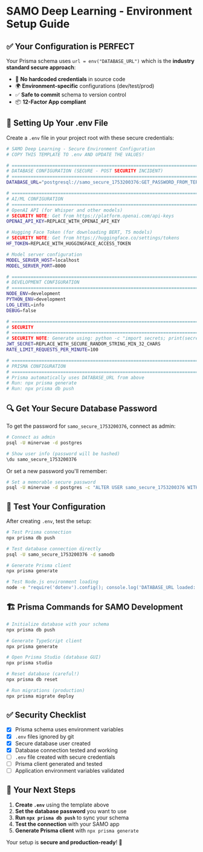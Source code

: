 # SAMO Deep Learning - Environment Setup Guide

## ✅ Your Configuration is PERFECT

Your Prisma schema uses `url = env("DATABASE_URL")` which is the **industry standard secure approach**:

- 🔐 **No hardcoded credentials** in source code
- 🌍 **Environment-specific** configurations (dev/test/prod)
- ✅ **Safe to commit** schema to version control
- 📦 **12-Factor App compliant**

## 🔧 Setting Up Your .env File

Create a `.env` file in your project root with these secure credentials:

```bash
# SAMO Deep Learning - Secure Environment Configuration
# COPY THIS TEMPLATE TO .env AND UPDATE THE VALUES!

# ============================================================================
# DATABASE CONFIGURATION (SECURE - POST SECURITY INCIDENT)
# ============================================================================
DATABASE_URL="postgresql://samo_secure_1753200376:GET_PASSWORD_FROM_TERMINAL@localhost:5432/samodb?schema=public"

# ============================================================================
# AI/ML CONFIGURATION
# ============================================================================
# OpenAI API (for Whisper and other models)
# SECURITY NOTE: Get from https://platform.openai.com/api-keys
OPENAI_API_KEY=REPLACE_WITH_OPENAI_API_KEY

# Hugging Face Token (for downloading BERT, T5 models)
# SECURITY NOTE: Get from https://huggingface.co/settings/tokens
HF_TOKEN=REPLACE_WITH_HUGGINGFACE_ACCESS_TOKEN

# Model server configuration
MODEL_SERVER_HOST=localhost
MODEL_SERVER_PORT=8000

# ============================================================================
# DEVELOPMENT CONFIGURATION
# ============================================================================
NODE_ENV=development
PYTHON_ENV=development
LOG_LEVEL=info
DEBUG=false

# ============================================================================
# SECURITY
# ============================================================================
# SECURITY NOTE: Generate using: python -c "import secrets; print(secrets.token_urlsafe(32))"
JWT_SECRET=REPLACE_WITH_SECURE_RANDOM_STRING_MIN_32_CHARS
RATE_LIMIT_REQUESTS_PER_MINUTE=100

# ============================================================================
# PRISMA CONFIGURATION
# ============================================================================
# Prisma automatically uses DATABASE_URL from above
# Run: npx prisma generate
# Run: npx prisma db push
```

## 🔍 Get Your Secure Database Password

To get the password for `samo_secure_1753200376`, connect as admin:

```bash
# Connect as admin
psql -U minervae -d postgres

# Show user info (password will be hashed)
\du samo_secure_1753200376
```

Or set a new password you'll remember:

```bash
# Set a memorable secure password
psql -U minervae -d postgres -c "ALTER USER samo_secure_1753200376 WITH PASSWORD 'YourNewSecurePassword123!';"
```

## 🧪 Test Your Configuration

After creating `.env`, test the setup:

```bash
# Test Prisma connection
npx prisma db push

# Test database connection directly
psql -U samo_secure_1753200376 -d samodb

# Generate Prisma client
npx prisma generate

# Test Node.js environment loading
node -e "require('dotenv').config(); console.log('DATABASE_URL loaded:', !!process.env.DATABASE_URL)"
```

## 🏗️ Prisma Commands for SAMO Development

```bash
# Initialize database with your schema
npx prisma db push

# Generate TypeScript client
npx prisma generate

# Open Prisma Studio (database GUI)
npx prisma studio

# Reset database (careful!)
npx prisma db reset

# Run migrations (production)
npx prisma migrate deploy
```

## ✅ Security Checklist

- [x] Prisma schema uses environment variables
- [x] `.env` files ignored by git
- [x] Secure database user created
- [x] Database connection tested and working
- [ ] `.env` file created with secure credentials
- [ ] Prisma client generated and tested
- [ ] Application environment variables validated

## 🎯 Your Next Steps

1. **Create `.env`** using the template above
2. **Set the database password** you want to use
3. **Run `npx prisma db push`** to sync your schema
4. **Test the connection** with your SAMO app
5. **Generate Prisma client** with `npx prisma generate`

Your setup is **secure and production-ready**! 🚀
